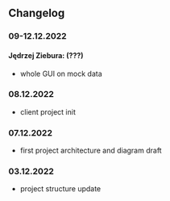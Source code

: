 ## Changelog

### 09-12.12.2022
#### Jędrzej Ziebura: (???)
* whole GUI on mock data

### 08.12.2022

* client project init

### 07.12.2022

* first project architecture and diagram draft


### 03.12.2022

* project structure update
